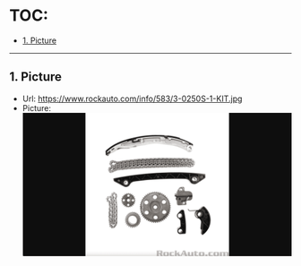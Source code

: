 # TOC:

- [1. Picture](#1-picture)

- - -

## 1. Picture

- Url: https://www.rockauto.com/info/583/3-0250S-1-KIT.jpg
- Picture:<br />![alt pic.png](../../pic/0/01.png)
